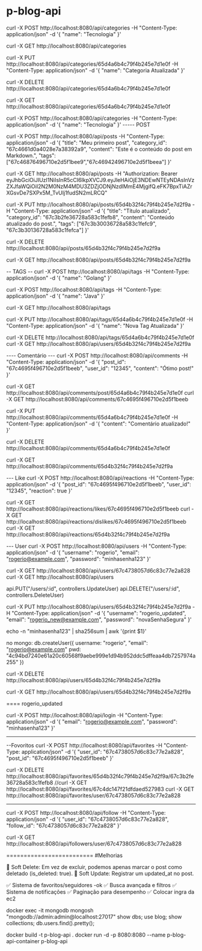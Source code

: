 # p-blog-api

curl -X POST http://localhost:8080/api/categories -H "Content-Type: application/json" -d '{
  "name": "Tecnologia"
}'

curl -X GET http://localhost:8080/api/categories

curl -X PUT http://localhost:8080/api/categories/65d4a6b4c79f4b245e7d1e0f -H "Content-Type: application/json" -d '{
  "name": "Categoria Atualizada"
}'

curl -X DELETE http://localhost:8080/api/categories/65d4a6b4c79f4b245e7d1e0f

curl -X GET http://localhost:8080/api/categories/65d4a6b4c79f4b245e7d1e0f

curl -X POST http://localhost:8080/api/categories -H "Content-Type: application/json" -d '{
  "name": "Tecnologia"
}'
----- POST

curl -X POST http://localhost:8080/api/posts -H "Content-Type: application/json" -d '{
  "title": "Meu primeiro post",
  "category_id": "67c4661d0a4028e7a38392a9",
  "content": "Este é o conteúdo do post em Markdown.",
  "tags": ["67c46876496710e2d5f1bee9","67c46942496710e2d5f1beea"]
}'

curl -X GET http://localhost:8080/api/posts -H "Authorization: Bearer eyJhbGciOiJIUzI1NiIsInR5cCI6IkpXVCJ9.eyJleHAiOjE3NDEwNTEyNDAsInVzZXJfaWQiOiI2N2M0NzM4MDU3ZDZjODNjNzdlMmE4MjgifQ.eFK7BpxTiAZrXGsvDe7SXPx5M_TvUIj1fudSN2mLRCQ"

curl -X PUT http://localhost:8080/api/posts/65d4b32f4c79f4b245e7d2f9a -H "Content-Type: application/json" -d '{
  "title": "Título atualizado",
  "category_id": "67c3b2fe36728a583c1fefb8",
  "content": "Conteúdo atualizado do post.",
  "tags": ["67c3b30036728a583c1fefc9", "67c3b30136728a583c1fefca"]
}'


curl -X DELETE http://localhost:8080/api/posts/65d4b32f4c79f4b245e7d2f9a

curl -X GET http://localhost:8080/api/posts/65d4b32f4c79f4b245e7d2f9a

-- TAGS -- 
curl -X POST http://localhost:8080/api/tags -H "Content-Type: application/json" -d '{
  "name": "Golang"
}'

curl -X POST http://localhost:8080/api/tags -H "Content-Type: application/json" -d '{
  "name": "Java"
}'

curl -X GET http://localhost:8080/api/tags

curl -X PUT http://localhost:8080/api/tags/65d4a6b4c79f4b245e7d1e0f -H "Content-Type: application/json" -d '{
  "name": "Nova Tag Atualizada"
}'

curl -X DELETE http://localhost:8080/api/tags/65d4a6b4c79f4b245e7d1e0f
curl -X GET http://localhost:8080/api/users/65d4b32f4c79f4b245e7d2f9a


---- Comentário ---
curl -X POST http://localhost:8080/api/comments -H "Content-Type: application/json" -d '{
  "post_id": "67c4695f496710e2d5f1beeb",
  "user_id": "12345",
  "content": "Ótimo post!"
}'

curl -X GET http://localhost:8080/api/comments/post/65d4a6b4c79f4b245e7d1e0f
curl -X GET http://localhost:8080/api/comments/67c4695f496710e2d5f1beeb

curl -X PUT http://localhost:8080/api/comments/65d4a6b4c79f4b245e7d1e0f -H "Content-Type: application/json" -d '{
  "content": "Comentário atualizado!"
}'

curl -X DELETE http://localhost:8080/api/comments/65d4a6b4c79f4b245e7d1e0f

curl -X GET http://localhost:8080/api/comments/65d4b32f4c79f4b245e7d2f9a

--- Like
curl -X POST http://localhost:8080/api/reactions -H "Content-Type: application/json" -d '{
  "post_id": "67c4695f496710e2d5f1beeb",
  "user_id": "12345",
  "reaction": true
}'


curl -X GET http://localhost:8080/api/reactions/likes/67c4695f496710e2d5f1beeb
curl -X GET http://localhost:8080/api/reactions/dislikes/67c4695f496710e2d5f1beeb
curl -X GET http://localhost:8080/api/reactions/65d4b32f4c79f4b245e7d2f9a

--- User
curl -X POST http://localhost:8080/api/users -H "Content-Type: application/json" -d '{
  "username": "rogerio",
  "email": "rogerio@example.com",
  "password": "minhasenha123"
}'

curl -X GET http://localhost:8080/api/users/67c4738057d6c83c77e2a828
curl -X GET http://localhost:8080/api/users

api.PUT("/users/:id", controllers.UpdateUser)
api.DELETE("/users/:id", controllers.DeleteUser)


curl -X PUT http://localhost:8080/api/users/65d4b32f4c79f4b245e7d2f9a -H "Content-Type: application/json" -d '{
  "username": "rogerio_updated",
  "email": "rogerio_new@example.com",
  "password": "novaSenhaSegura"
}'

echo -n "minhasenha123" | sha256sum | awk '{print $1}'

no mongo:
db.createUser({
  username: "rogerio",
  "email": "rogerio@example.com"
  pwd: "4c94bd7240e61a20c60568f9aebe999e1d94b952ddc5dffeaa4db7257974a255"
})

curl -X DELETE http://localhost:8080/api/users/65d4b32f4c79f4b245e7d2f9a

curl -X GET http://localhost:8080/api/users/65d4b32f4c79f4b245e7d2f9a

====
rogerio_updated

curl -X POST http://localhost:8080/api/login -H "Content-Type: application/json" -d '{
  "email": "rogerio@example.com",
  "password": "minhasenha123"
}'

--------------------------------------------
--Fovoritos
curl -X POST http://localhost:8080/api/favorites -H "Content-Type: application/json" -d '{
  "user_id": "67c4738057d6c83c77e2a828",
  "post_id": "67c4695f496710e2d5f1beeb"
}'

curl -X DELETE http://localhost:8080/api/favorites/65d4b32f4c79f4b245e7d2f9a/67c3b2fe36728a583c1fefb8
//curl -X GET http://localhost:8080/api/favorites/67c4dc147f21dfdaed527983
curl -X GET http://localhost:8080/api/favorites/user/67c4738057d6c83c77e2a828

--- 

curl -X POST http://localhost:8080/api/follow -H "Content-Type: application/json" -d '{
  "user_id": "67c4738057d6c83c77e2a828",
  "follow_id": "67c4738057d6c83c77e2a828"
}'

curl -X GET http://localhost:8080/api/followers/user/67c4738057d6c83c77e2a828

=========================
#Melhorias

🔹 Soft Delete: Em vez de excluir, podemos apenas marcar o post como deletado (is_deleted: true).
🔹 Soft Update: Registrar um updated_at no post.

✅ Sistema de favoritos/seguidores -ok
✅ Busca avançada e filtros 
✅ Sistema de notificações
✅ Paginação para desempenho 
✅ Colocar ingra da ec2 

docker exec -it mongodb mongosh "mongodb://admin:admin@localhost:27017"
show dbs;
use blog;
show collections;
db.users.find().pretty();

docker build -t p-blog-api .
docker run -d -p 8080:8080 --name p-blog-api-container p-blog-api